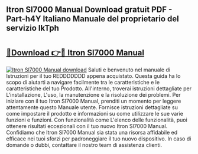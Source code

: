 ## Itron Sl7000 Manual Download gratuit PDF - Part-h4Y Italiano Manuale del proprietario del servizio lkTph

# <h2><a href="http://dfahi5o.blite.top/?on=Itron+Sl7000+Manual">🔗Download 👉🔴 Itron Sl7000 Manual</a></h2>

[![Itron Sl7000 Manual download](https://i.imgur.com/lujVjoI.png)](http://dfahi5o.blite.top/?on=Itron+Sl7000+Manual)
Saluti e benvenuto nel manuale di Istruzioni per il tuo REDDDDDDD appena acquistato. Questa guida ha lo scopo di aiutarti a navigare facilmente tra le caratteristiche e le caratteristiche del tuo Prodotto. All'interno, troverai istruzioni dettagliate per L'installazione, L'uso, la manutenzione e la risoluzione dei problemi. Per iniziare con il tuo Itron Sl7000 Manual, prenditi un momento per leggere attentamente questo Manuale utente. Fornisce istruzioni dettagliate su come impostare il prodotto e informazioni su come utilizzare le sue varie funzioni e funzioni. Con funzionalità come L'elenco delle funzionalità, puoi ottenere risultati eccezionali con il tuo nuovo Itron Sl7000 Manual. Confidiamo che Itron Sl7000 Manual sia stata una risorsa affidabile ed efficace nei tuoi sforzi per padroneggiare il tuo nuovo dispositivo. In caso di domande o dubbi, contattare il nostro team di assistenza clienti.
